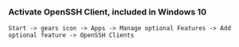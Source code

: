 ### Activate OpenSSH Client, included in Windows 10
```
Start -> gears icon -> Apps -> Manage optional Features -> Add optional feature -> OpenSSH Clients
```
